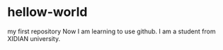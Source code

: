 # hellow-world
my first repository
Now I am learning to use github. 
I am a student from XIDIAN university.
